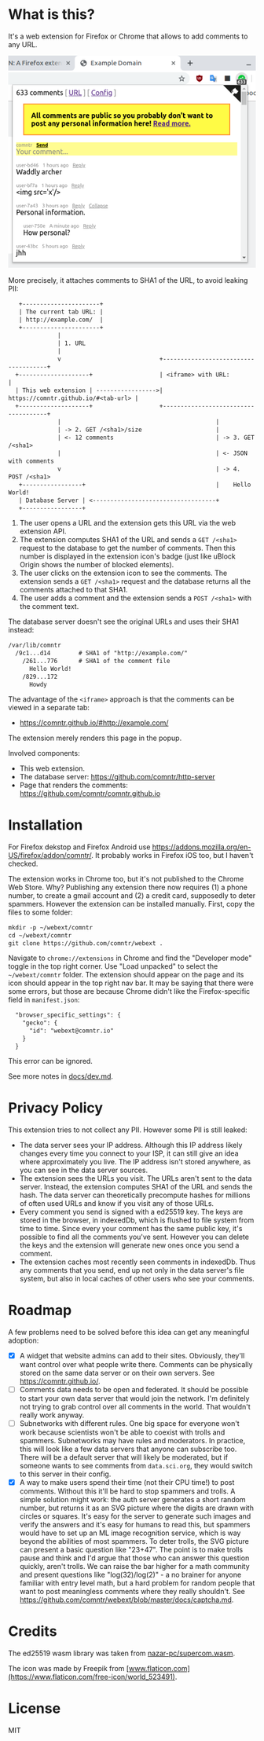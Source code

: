 # What is this?

It's a web extension for Firefox or Chrome that allows to add comments to any URL.

![](docs/screenshot.png)

More precisely, it attaches comments to SHA1 of the URL, to avoid leaking PII:

```
   +----------------------+
   | The current tab URL: |
   | http://example.com/  |
   +----------------------+
              |
              | 1. URL
              |
              v                            +-------------------------------------+
  +--------------------+                   | <iframe> with URL:                  |
  | This web extension | ----------------->| https://comntr.github.io/#<tab-url> |
  +--------------------+                   +-------------------------------------+
              |                                            |
              | -> 2. GET /<sha1>/size                     |
              | <- 12 comments                             | -> 3. GET /<sha1>
              |                                            | <- JSON with comments
              v                                            | -> 4. POST /<sha1>
   +-----------------+                                     |    Hello World!
   | Database Server | <-----------------------------------+
   +-----------------+
```

1. The user opens a URL and the extension gets this URL via the web extension API.
2. The extension computes SHA1 of the URL and sends a `GET /<sha1>` request to the database to get the number of comments. Then this number is displayed in the extension icon's badge (just like uBlock Origin shows the number of blocked elements).
3. The user clicks on the extension icon to see the comments. The extension sends a `GET /<sha1>` request and the database returns all the comments attached to that SHA1.
4. The user adds a comment and the extension  sends a `POST /<sha1>` with the comment text.

The database server doesn't see the original URLs and uses their SHA1 instead:

```
/var/lib/comntr
  /9c1...d14        # SHA1 of "http://example.com/"
    /261...776      # SHA1 of the comment file
      Hello World!
    /829...172
      Howdy
```

The advantage of the `<iframe>` approach is that the comments can be viewed in a separate tab:

- https://comntr.github.io/#http://example.com/

The extension merely renders this page in the popup.

Involved components:
- This web extension.
- The database server: https://github.com/comntr/http-server
- Page that renders the comments: https://github.com/comntr/comntr.github.io

# Installation

For Firefox dekstop and Firefox Android use https://addons.mozilla.org/en-US/firefox/addon/comntr/. It probably works in Firefox iOS too, but I haven't checked.

The extension works in Chrome too, but it's not published to the Chrome Web Store. Why? Publishing any extension there now requires (1) a phone number, to create a gmail account and (2) a credit card, supposedly to deter spammers. However the extension can be installed manually. First, copy the files to some folder:

```
mkdir -p ~/webext/comntr
cd ~/webext/comntr
git clone https://github.com/comntr/webext .
```

Navigate to `chrome://extensions` in Chrome and find the "Developer mode" toggle in the top right corner. Use "Load unpacked" to select the `~/webext/comntr` folder. The extension should appear on the page and its icon should appear in the top right nav bar. It may be saying that there were some errors, but those are because Chrome didn't like the Firefox-specific field in `manifest.json`:

```
  "browser_specific_settings": {
    "gecko": {
      "id": "webext@comntr.io"
    }
  }
```

This error can be ignored.

See more notes in [docs/dev.md](docs/dev.md).

# Privacy Policy

This extension tries to not collect any PII. However some PII is still leaked:

- The data server sees your IP address. Although this IP address likely changes every time you connect to your ISP, it can still give an idea where approximately you live. The IP address isn't stored anywhere, as you can see in the data server sources.
- The extension sees the URLs you visit. The URLs aren't sent to the data server. Instead, the extension computes SHA1 of the URL and sends the hash. The data server can theoretically precompute hashes for millions of often used URLs and know if you visit any of those URLs.
- Every comment you send is signed with a ed25519 key. The keys are stored in the browser, in indexedDb, which is flushed to file system from time to time. Since every your comment has the same public key, it's possible to find all the comments you've sent. However you can delete the keys and the extension will generate new ones once you send a comment.
- The extension caches most recently seen comments in indexedDb. Thus any comments that you send, end up not only in the data server's file system, but also in local caches of other users who see your comments.

# Roadmap

A few problems need to be solved before this idea can get any meaningful adoption:

- [x] A widget that website admins can add to their sites. Obviously, they'll want control over what people write there. Comments can be physically stored on the same data server or on their own servers. See https://comntr.github.io/.
- [ ] Comments data needs to be open and federated. It should be possible to start your own data server that would join the network. I'm definitely not trying to grab control over all comments in the world. That wouldn't really work anyway.
- [ ] Subnetworks with different rules. One big space for everyone won't work because scientists won't be able to coexist with trolls and spammers. Subnetworks may have rules and moderators. In practice, this will look like a few data servers that anyone can subscribe too. There will be a default server that will likely be moderated, but if someone wants to see comments from `data.sci.org`, they would switch to this server in their config.
- [x] A way to make users spend their time (not their CPU time!) to post comments. Without this it'll be hard to stop spammers and trolls. A simple solution might work: the auth server generates a short random number, but returns it as an SVG picture where the digits are drawn with circles or squares. It's easy for the server to generate such images and verify the answers and it's easy for humans to read this, but spammers would have to set up an ML image recognition service, which is way beyond the abilities of most spammers. To deter trolls, the SVG picture can present a basic question like "23+47". The point is to make trolls pause and think and I'd argue that those who can answer this question quickly, aren't trolls. We can raise the bar higher for a math community and present questions like "log(32)/log(2)" - a no brainer for anyone familiar with entry level math, but a hard problem for random people that want to post meaningless comments where they really shouldn't. See https://github.com/comntr/webext/blob/master/docs/captcha.md.

# Credits

The ed25519 wasm library was taken from [nazar-pc/supercom.wasm](https://github.com/nazar-pc/supercop.wasm).

The icon was made by Freepik from [www.flaticon.com](https://www.flaticon.com/free-icon/world_523491).

# License

MIT
